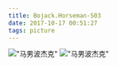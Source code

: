 ```yaml
---
title: Bojack.Horseman-S03
date: 2017-10-17 00:51:27
tags: picture
---
```



!["马男波杰克"](http://ovokw4elv.bkt.clouddn.com/i.jpg)
!["马男波杰克"](http://ovokw4elv.bkt.clouddn.com/loveyou.jpg)
